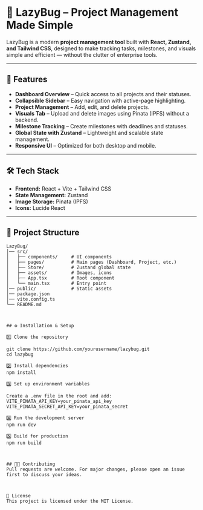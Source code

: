 # 🐞 LazyBug – Project Management Made Simple

LazyBug is a modern **project management tool** built with **React, Zustand, and Tailwind CSS**, designed to make tracking tasks, milestones, and visuals simple and efficient — without the clutter of enterprise tools.

---

## 🚀 Features
- **Dashboard Overview** – Quick access to all projects and their statuses.
- **Collapsible Sidebar** – Easy navigation with active-page highlighting.
- **Project Management** – Add, edit, and delete projects.
- **Visuals Tab** – Upload and delete images using Pinata (IPFS) without a backend.
- **Milestone Tracking** – Create milestones with deadlines and statuses.
- **Global State with Zustand** – Lightweight and scalable state management.
- **Responsive UI** – Optimized for both desktop and mobile.

---

## 🛠 Tech Stack
- **Frontend:** React + Vite + Tailwind CSS
- **State Management:** Zustand
- **Image Storage:** Pinata (IPFS)
- **Icons:** Lucide React

---

## 📂 Project Structure
```plaintext
LazyBug/
│── src/
│   ├── components/     # UI components
│   ├── pages/          # Main pages (Dashboard, Project, etc.)
│   ├── Store/          # Zustand global state
│   ├── assets/         # Images, icons
│   ├── App.tsx         # Root component
│   └── main.tsx        # Entry point
│── public/             # Static assets
│── package.json
│── vite.config.ts
└── README.md



## ⚙️ Installation & Setup

1️⃣ Clone the repository

git clone https://github.com/yourusername/lazybug.git
cd lazybug

2️⃣ Install dependencies
npm install 

3️⃣ Set up environment variables

Create a .env file in the root and add:
VITE_PINATA_API_KEY=your_pinata_api_key
VITE_PINATA_SECRET_API_KEY=your_pinata_secret

4️⃣ Run the development server
npm run dev

5️⃣ Build for production
npm run build



## 🧑‍💻 Contributing
Pull requests are welcome. For major changes, please open an issue first to discuss your ideas.



📜 License
This project is licensed under the MIT License.

